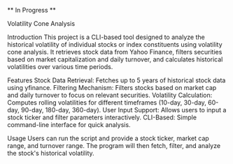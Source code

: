 ** In Progress **

Volatility Cone Analysis

Introduction
This project is a CLI-based tool designed to analyze the historical volatility of individual stocks or index constituents using volatility cone analysis. It retrieves stock data from Yahoo Finance, filters securities based on market capitalization and daily turnover, and calculates historical volatilities over various time periods.

Features
Stock Data Retrieval: Fetches up to 5 years of historical stock data using yfinance.
Filtering Mechanism: Filters stocks based on market cap and daily turnover to focus on relevant securities.
Volatility Calculation: Computes rolling volatilities for different timeframes (10-day, 30-day, 60-day, 90-day, 180-day, 360-day).
User Input Support: Allows users to input a stock ticker and filter parameters interactively.
CLI-Based: Simple command-line interface for quick analysis.

Usage
Users can run the script and provide a stock ticker, market cap range, and turnover range. The program will then fetch, filter, and analyze the stock's historical volatility.
